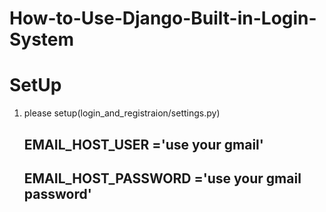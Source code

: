 # How-to-Use-Django-Built-in-Login-System

# SetUp
1) please setup(login_and_registraion/settings.py) 
      ## EMAIL_HOST_USER ='use your gmail'
      ## EMAIL_HOST_PASSWORD ='use your gmail password'
      

